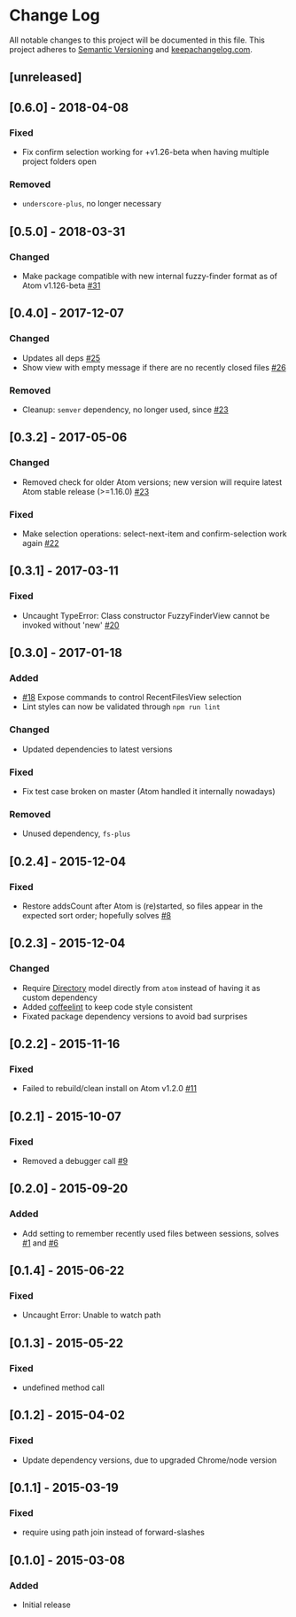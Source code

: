 # Change Log
All notable changes to this project will be documented in this file.
This project adheres to [Semantic Versioning](http://semver.org/) and [keepachangelog.com](http://keepachangelog.com/).

## [unreleased]


## [0.6.0] - 2018-04-08
### Fixed
- Fix confirm selection working for +v1.26-beta when having multiple project folders open

### Removed
- `underscore-plus`, no longer necessary


## [0.5.0] - 2018-03-31
### Changed
- Make package compatible with new internal fuzzy-finder format as of Atom v1.126-beta [#31](https://github.com/viddo/recent-files-fuzzy-finder/pull/31)


## [0.4.0] - 2017-12-07
### Changed
- Updates all deps [#25](https://github.com/viddo/recent-files-fuzzy-finder/pull/25)
- Show view with empty message if there are no recently closed files [#26](https://github.com/viddo/recent-files-fuzzy-finder/pull/26)

### Removed
- Cleanup: `semver` dependency, no longer used, since [#23](https://github.com/viddo/recent-files-fuzzy-finder/pull/23)


## [0.3.2] - 2017-05-06
### Changed
- Removed check for older Atom versions; new version will require latest Atom stable release (>=1.16.0) [#23](https://github.com/viddo/recent-files-fuzzy-finder/pull/23)

### Fixed
- Make selection operations: select-next-item and confirm-selection work again [#22](https://github.com/viddo/recent-files-fuzzy-finder/pull/22)


## [0.3.1] - 2017-03-11
### Fixed
- Uncaught TypeError: Class constructor FuzzyFinderView cannot be invoked without 'new' [#20](https://github.com/viddo/recent-files-fuzzy-finder/pull/20)


## [0.3.0] - 2017-01-18
### Added
- [#18](https://github.com/viddo/recent-files-fuzzy-finder/pull/18) Expose commands to control RecentFilesView selection
- Lint styles can now be validated through `npm run lint`

### Changed
- Updated dependencies to latest versions

### Fixed
- Fix test case broken on master (Atom handled it internally nowadays)

### Removed
- Unused dependency, `fs-plus`


## [0.2.4] - 2015-12-04
### Fixed
- Restore addsCount after Atom is (re)started, so files appear in the expected sort order; hopefully solves [#8](https://github.com/viddo/recent-files-fuzzy-finder/pull/8)


## [0.2.3] - 2015-12-04
### Changed
- Require [Directory](https://atom.io/docs/api/v1.2.4/Directory) model directly from `atom` instead of having it as custom dependency
- Added [coffeelint](http://www.coffeelint.org/) to keep code style consistent
- Fixated package dependency versions to avoid bad surprises


## [0.2.2] - 2015-11-16
### Fixed
- Failed to rebuild/clean install on Atom v1.2.0 [#11](https://github.com/viddo/recent-files-fuzzy-finder/pull/11)


## [0.2.1] - 2015-10-07
### Fixed
- Removed a debugger call [#9](https://github.com/viddo/recent-files-fuzzy-finder/pull/9)


## [0.2.0] - 2015-09-20
### Added
- Add setting to remember recently used files between sessions, solves [#1](https://github.com/viddo/recent-files-fuzzy-finder/pull/1) and [#6](https://github.com/viddo/recent-files-fuzzy-finder/pull/6)


## [0.1.4] - 2015-06-22
### Fixed
- Uncaught Error: Unable to watch path


## [0.1.3] - 2015-05-22
### Fixed
- undefined method call


## [0.1.2] - 2015-04-02
### Fixed
- Update dependency versions, due to upgraded Chrome/node version


## [0.1.1] - 2015-03-19
### Fixed
- require using path join instead of forward-slashes


## [0.1.0] - 2015-03-08
### Added
- Initial release
